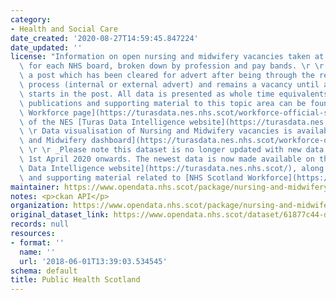 ```yaml
---
category:
- Health and Social Care
date_created: '2020-08-27T14:59:45.847224'
date_updated: ''
license: "Information on open nursing and midwifery vacancies taken at a census point,\
  \ for each NHS board, broken down by profession and pay bands. \r \r A vacancy is\
  \ a post which has been cleared for advert after being through the redeployment\
  \ process (internal or external advert) and remains a vacancy until an individual\
  \ starts in the post. All data is presented as whole time equivalents.\r \r All\
  \ publications and supporting material to this topic area can be found on the [NHSScotland\
  \ Workforce page](https://turasdata.nes.nhs.scot/workforce-official-statistics/nhsscotland-workforce/)\
  \ of the NES [Turas Data Intelligence website](https://turasdata.nes.nhs.scot/).\r\
  \ \r Data visualisation of Nursing and Midwifery vacancies is available on the [Nursing\
  \ and Midwifery dashboard](https://turasdata.nes.nhs.scot/workforce-official-statistics/nhsscotland-workforce/publications/02-june-2020/dashboards/nursing-and-midwifery/).\
  \ \r \r _Please note this dataset is no longer updated with new data releases from\
  \ 1st April 2020 onwards. The newest data is now made available on the [NES Turas\
  \ Data Intelligence website](https://turasdata.nes.nhs.scot/), along with all publications\
  \ and supporting material related to [NHS Scotland Workforce](https://turasdata.nes.nhs.scot/workforce-official-statistics/nhsscotland-workforce/)._"
maintainer: https://www.opendata.nhs.scot/package/nursing-and-midwifery-vacancies
notes: <p>ckan API</p>
organization: https://www.opendata.nhs.scot/package/nursing-and-midwifery-vacancies
original_dataset_link: https://www.opendata.nhs.scot/dataset/61877c44-de42-4c93-b7e2-276146e12701/resource/2036e866-823f-4fbd-976e-301cc7fa3d6d/download/nandm_vacancy_mar18rev.csv
records: null
resources:
- format: ''
  name: ''
  url: '2018-06-01T13:39:03.534545'
schema: default
title: Public Health Scotland
---
```

